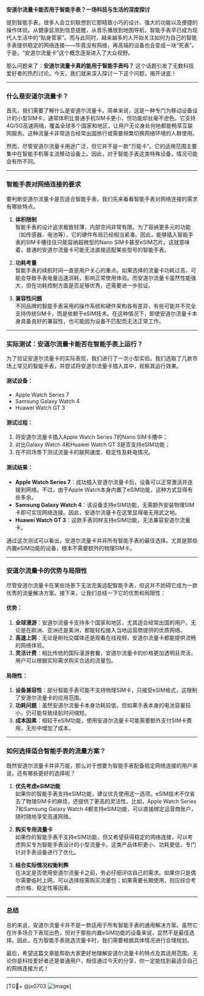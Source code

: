 **安道尔流量卡能否用于智能手表？一场科技与生活的深度探讨**

提到智能手表，很多人会立刻联想到它那精致小巧的设计、强大的功能以及便捷的操作体验。从健康监测到信息提醒，从音乐播放到地图导航，智能手表早已成为现代人生活中的“贴身管家”。而与此同时，越来越多的人开始关注如何为自己的智能手表提供稳定的网络连接——毕竟没有网络，再高端的设备也会变成一块“死表”。于是，“安道尔流量卡”这个概念逐渐进入了大众视野。

那么问题来了：**安道尔流量卡真的能用于智能手表吗？** 这个话题引发了无数科技爱好者的热烈讨论。今天，我们就来深入探讨一下这个问题，揭开谜底！

---

### 什么是安道尔流量卡？

首先，我们需要了解什么是安道尔流量卡。简单来说，这是一种专门为移动设备设计的小型SIM卡，通常体积比普通手机SIM卡更小，但功能却丝毫不逊色。它支持4G/5G高速网络，覆盖全球多个国家和地区，让用户无论身处何地都能畅享互联网服务。这种流量卡非常适合经常出国旅行或需要频繁切换网络环境的人群使用。

然而，尽管安道尔流量卡用途广泛，但它并不是一款“万能卡”。它的适用范围主要集中在智能手机等主流移动设备上。因此，对于智能手表这类特殊设备，情况可能会有所不同。

---

### 智能手表对网络连接的要求

要判断安道尔流量卡是否适合智能手表，我们先来看看智能手表对网络连接的需求有哪些特点。

1. **体积限制**  
   智能手表的设计追求极致轻薄，内部空间非常有限。为了容纳更多元的功能（如传感器、电池等），它的硬件布局已经相当紧凑。因此，能够插入智能手表的SIM卡槽往往只能容纳超微型的Nano SIM卡甚至eSIM芯片。这就意味着，普通的安道尔流量卡可能无法直接适配某些型号的智能手表。

2. **功耗考量**  
   智能手表的续航时间一直是用户关心的重点。如果选择的流量卡功耗过高，可能会导致手表电量迅速消耗，影响正常使用体验。而安道尔流量卡虽然性能强大，但在功耗控制方面是否足够优秀，还需要进一步验证。

3. **兼容性问题**  
   不同品牌的智能手表采用的操作系统和硬件架构各有差异，有些可能并不完全支持传统SIM卡，而是依赖于eSIM技术。在这种情况下，即使安道尔流量卡本身具备良好的兼容性，也可能因为设备不匹配而无法正常工作。

---

### 实际测试：安道尔流量卡能否在智能手表上运行？

为了验证安道尔流量卡的实际表现，我们进行了一次小型实验。我们选取了几款市场上常见的智能手表，并尝试将安道尔流量卡插入其中，观察其运行效果。

#### 测试设备：
- Apple Watch Series 7
- Samsung Galaxy Watch 4
- Huawei Watch GT 3

#### 测试过程：
1. 将安道尔流量卡插入Apple Watch Series 7的Nano SIM卡槽中；
2. 对比Galaxy Watch 4和Huawei Watch GT 3是否支持eSIM功能；
3. 在不同场景下测试流量卡的联网速度、稳定性及耗电情况。

#### 测试结果：
- **Apple Watch Series 7**：成功插入安道尔流量卡后，设备可以正常激活并连接到网络。不过，由于Apple Watch本身内置了eSIM功能，这种方式显得有些多余。
- **Samsung Galaxy Watch 4**：该设备支持eSIM功能，无需额外安装物理SIM卡即可实现网络连接。因此，安道尔流量卡在这里显得毫无用武之地。
- **Huawei Watch GT 3**：这款手表同样支持eSIM功能，无法兼容安道尔流量卡。

通过这次测试可以看出，安道尔流量卡并非所有智能手表的最佳选择。尤其是那些内置eSIM功能的设备，根本不需要额外的物理SIM卡。

---

### 安道尔流量卡的优势与局限性

尽管安道尔流量卡在某些场景下无法完美适配智能手表，但这并不妨碍它成为一款优秀的流量解决方案。接下来，让我们总结一下它的优势和局限性：

#### 优势：
1. **全球漫游**：安道尔流量卡支持多个国家和地区，尤其适合经常出国的用户。无论是在欧洲、亚洲还是美洲，都能轻松接入当地运营商提供的优质网络。
2. **高速上网**：无论是刷社交媒体还是观看在线视频，安道尔流量卡都能提供流畅的网络体验。
3. **灵活计费**：相比传统的国际漫游套餐，安道尔流量卡的价格更加透明且灵活，用户可以根据实际需求购买合适的流量包。

#### 局限性：
1. **设备兼容性**：部分智能手表可能不支持物理SIM卡，只接受eSIM格式，这限制了安道尔流量卡的应用范围。
2. **功耗问题**：虽然安道尔流量卡本身功耗较低，但如果手表本身的电池容量较小，仍可能导致续航时间缩短。
3. **成本因素**：相较于eSIM功能，使用安道尔流量卡可能需要额外支付SIM卡费用，无形中增加了成本。

---

### 如何选择适合智能手表的流量方案？

既然安道尔流量卡并非万能，那么对于想要为智能手表配备稳定网络连接的用户来说，还有哪些更好的选择呢？

1. **优先考虑eSIM功能**  
   如果你的智能手表支持eSIM功能，建议优先使用这一选项。eSIM技术不仅省去了物理SIM卡的麻烦，还提供了更高的灵活性。比如，Apple Watch Series 7和Samsung Galaxy Watch 4都支持eSIM功能，可以直接绑定运营商账户，随时随地享受高速网络。

2. **购买专用流量卡**  
   如果你的智能手表不支持eSIM功能，但又希望获得稳定的网络连接，可以考虑购买专为智能手表设计的小型流量卡。这类产品体积更小、功耗更低，专门针对手表设备进行了优化。

3. **结合实际情况权衡利弊**  
   在决定是否使用安道尔流量卡之前，务必仔细评估自己的需求。如果你只是偶尔需要临时上网，可以选择按需购买流量包；如果需要长期使用，则应综合考虑价格、稳定性等因素。

---

### 总结

总的来说，安道尔流量卡并不是一款适用于所有智能手表的通用解决方案。虽然它在许多场合下表现出色，但对于那些内置eSIM功能的设备来说，显然不是最佳选择。因此，在为智能手表挑选流量卡时，我们需要根据具体情况进行合理规划。

最后，希望这篇文章能帮助大家更好地理解安道尔流量卡的特点及其适用范围。无论你是科技爱好者还是普通用户，相信通过今天的分享，你一定能找到最适合自己的网络连接方式！

---

[TG💪+ @jx0703 ![Image](https://github.com/user-attachments/assets/dbca1d08-cadb-493c-b0ec-ad6f7a83f270)]